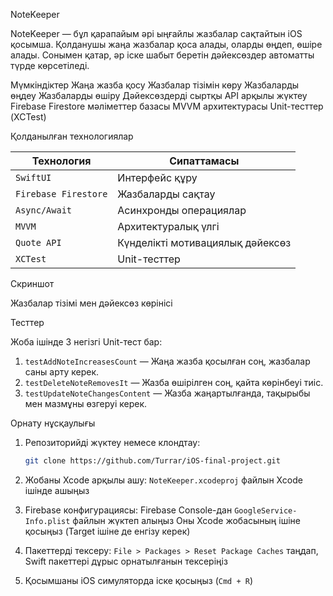 NoteKeeper

NoteKeeper — бұл қарапайым әрі ыңғайлы жазбалар сақтайтын iOS қосымша. Қолданушы жаңа жазбалар қоса алады, оларды өңдеп, өшіре алады. Сонымен қатар, әр іске шабыт беретін дәйексөздер автоматты түрде көрсетіледі.

Мүмкіндіктер
Жаңа жазба қосу
Жазбалар тізімін көру
Жазбаларды өңдеу
Жазбаларды өшіру
Дәйексөздерді сыртқы API арқылы жүктеу
Firebase Firestore мәліметтер базасы
MVVM архитектурасы
Unit-тесттер (XCTest)



Қолданылған технологиялар

| Технология           | Сипаттамасы                      |
| -------------------- | -------------------------------- |
| `SwiftUI`            | Интерфейс құру                   |
| `Firebase Firestore` | Жазбаларды сақтау                |
| `Async/Await`        | Асинхронды операциялар           |
| `MVVM`               | Архитектуралық үлгі              |
| `Quote API`          | Күнделікті мотивациялық дәйексөз |
| `XCTest`             | Unit-тесттер                     |



Скриншот

Жазбалар тізімі мен дәйексөз көрінісі


Тесттер

Жоба ішінде 3 негізгі Unit-тест бар:

1.  `testAddNoteIncreasesCount` — Жаңа жазба қосылған соң, жазбалар саны арту керек.
2.  `testDeleteNoteRemovesIt` — Жазба өшірілген соң, қайта көрінбеуі тиіс.
3.  `testUpdateNoteChangesContent` — Жазба жаңартылғанда, тақырыбы мен мазмұны өзгеруі керек.



Орнату нұсқаулығы

1. Репозиторийді жүктеу немесе клондтау:
   ```bash
   git clone https://github.com/Turrar/iOS-final-project.git
   ```

2. Жобаны Xcode арқылы ашу:
    `NoteKeeper.xcodeproj` файлын Xcode ішінде ашыңыз

3. Firebase конфигурациясы:
    Firebase Console-дан `GoogleService-Info.plist` файлын жүктеп алыңыз
    Оны Xcode жобасының ішіне қосыңыз (Target ішіне де енгізу керек)

4. Пакеттерді тексеру:
    `File > Packages > Reset Package Caches` таңдап, Swift пакеттері дұрыс орнатылғанын тексеріңіз

5. Қосымшаны iOS симуляторда іске қосыңыз (`Cmd + R`)


